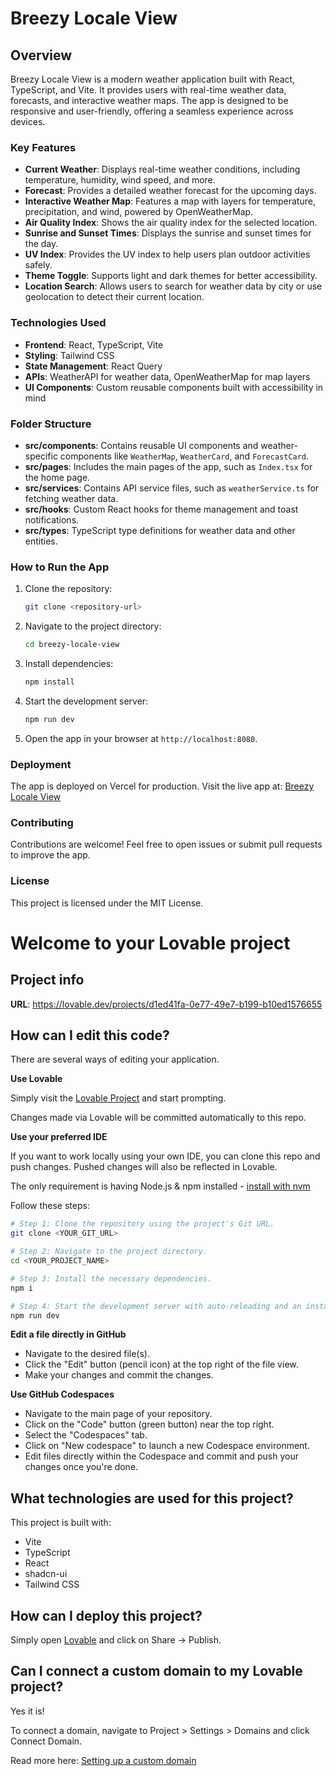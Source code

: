 # Breezy Locale View

## Overview
Breezy Locale View is a modern weather application built with React, TypeScript, and Vite. It provides users with real-time weather data, forecasts, and interactive weather maps. The app is designed to be responsive and user-friendly, offering a seamless experience across devices.

### Key Features
- **Current Weather**: Displays real-time weather conditions, including temperature, humidity, wind speed, and more.
- **Forecast**: Provides a detailed weather forecast for the upcoming days.
- **Interactive Weather Map**: Features a map with layers for temperature, precipitation, and wind, powered by OpenWeatherMap.
- **Air Quality Index**: Shows the air quality index for the selected location.
- **Sunrise and Sunset Times**: Displays the sunrise and sunset times for the day.
- **UV Index**: Provides the UV index to help users plan outdoor activities safely.
- **Theme Toggle**: Supports light and dark themes for better accessibility.
- **Location Search**: Allows users to search for weather data by city or use geolocation to detect their current location.

### Technologies Used
- **Frontend**: React, TypeScript, Vite
- **Styling**: Tailwind CSS
- **State Management**: React Query
- **APIs**: WeatherAPI for weather data, OpenWeatherMap for map layers
- **UI Components**: Custom reusable components built with accessibility in mind

### Folder Structure
- **src/components**: Contains reusable UI components and weather-specific components like `WeatherMap`, `WeatherCard`, and `ForecastCard`.
- **src/pages**: Includes the main pages of the app, such as `Index.tsx` for the home page.
- **src/services**: Contains API service files, such as `weatherService.ts` for fetching weather data.
- **src/hooks**: Custom React hooks for theme management and toast notifications.
- **src/types**: TypeScript type definitions for weather data and other entities.

### How to Run the App
1. Clone the repository:
   ```bash
   git clone <repository-url>
   ```
2. Navigate to the project directory:
   ```bash
   cd breezy-locale-view
   ```
3. Install dependencies:
   ```bash
   npm install
   ```
4. Start the development server:
   ```bash
   npm run dev
   ```
5. Open the app in your browser at `http://localhost:8080`.

### Deployment
The app is deployed on Vercel for production. Visit the live app at: [Breezy Locale View](https://breezy-locale-view.vercel.app)

### Contributing
Contributions are welcome! Feel free to open issues or submit pull requests to improve the app.

### License
This project is licensed under the MIT License.

# Welcome to your Lovable project

## Project info

**URL**: https://lovable.dev/projects/d1ed41fa-0e77-49e7-b199-b10ed1576655

## How can I edit this code?

There are several ways of editing your application.

**Use Lovable**

Simply visit the [Lovable Project](https://lovable.dev/projects/d1ed41fa-0e77-49e7-b199-b10ed1576655) and start prompting.

Changes made via Lovable will be committed automatically to this repo.

**Use your preferred IDE**

If you want to work locally using your own IDE, you can clone this repo and push changes. Pushed changes will also be reflected in Lovable.

The only requirement is having Node.js & npm installed - [install with nvm](https://github.com/nvm-sh/nvm#installing-and-updating)

Follow these steps:

```sh
# Step 1: Clone the repository using the project's Git URL.
git clone <YOUR_GIT_URL>

# Step 2: Navigate to the project directory.
cd <YOUR_PROJECT_NAME>

# Step 3: Install the necessary dependencies.
npm i

# Step 4: Start the development server with auto-reloading and an instant preview.
npm run dev
```

**Edit a file directly in GitHub**

- Navigate to the desired file(s).
- Click the "Edit" button (pencil icon) at the top right of the file view.
- Make your changes and commit the changes.

**Use GitHub Codespaces**

- Navigate to the main page of your repository.
- Click on the "Code" button (green button) near the top right.
- Select the "Codespaces" tab.
- Click on "New codespace" to launch a new Codespace environment.
- Edit files directly within the Codespace and commit and push your changes once you're done.

## What technologies are used for this project?

This project is built with:

- Vite
- TypeScript
- React
- shadcn-ui
- Tailwind CSS

## How can I deploy this project?

Simply open [Lovable](https://lovable.dev/projects/d1ed41fa-0e77-49e7-b199-b10ed1576655) and click on Share -> Publish.

## Can I connect a custom domain to my Lovable project?

Yes it is!

To connect a domain, navigate to Project > Settings > Domains and click Connect Domain.

Read more here: [Setting up a custom domain](https://docs.lovable.dev/tips-tricks/custom-domain#step-by-step-guide)
